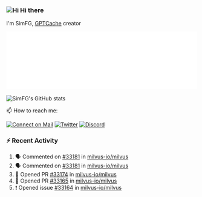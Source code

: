 ### <img src='https://qpluspicture.oss-cn-beijing.aliyuncs.com/6LjjQA/Hi.gif' alt='Hi' width="24"/> Hi there

I'm SimFG, [GPTCache](https://github.com/zilliztech/GPTCache) creator

![Metrics 👋](/metrics.plugin.followup.user.svg)

![SimFG's GitHub stats](https://github-readme-stats.vercel.app/api?username=SimFG&show_icons=true&theme=radical&count_private=true)

📫 How to reach me:

[![Connect on Mail](https://img.shields.io/badge/Ask%20me-anything-1abc9c.svg)](mailto:1142838399@qq.com)
[![Twitter](https://img.shields.io/twitter/follow/FogSim?style=social)](https://twitter.com/FogSim)
[![Discord](https://img.shields.io/discord/1092648432495251507?label=Discord&logo=discord)](https://discord.gg/Q8C6WEjSWV)

### :zap: Recent Activity

<!--START_SECTION:activity-->
1. 🗣 Commented on [#33181](https://github.com/milvus-io/milvus/issues/33181) in [milvus-io/milvus](https://github.com/milvus-io/milvus)
2. 🗣 Commented on [#33181](https://github.com/milvus-io/milvus/issues/33181) in [milvus-io/milvus](https://github.com/milvus-io/milvus)
3. 💪 Opened PR [#33174](https://github.com/milvus-io/milvus/pull/33174) in [milvus-io/milvus](https://github.com/milvus-io/milvus)
4. 💪 Opened PR [#33165](https://github.com/milvus-io/milvus/pull/33165) in [milvus-io/milvus](https://github.com/milvus-io/milvus)
5. ❗️ Opened issue [#33164](https://github.com/milvus-io/milvus/issues/33164) in [milvus-io/milvus](https://github.com/milvus-io/milvus)
<!--END_SECTION:activity-->

